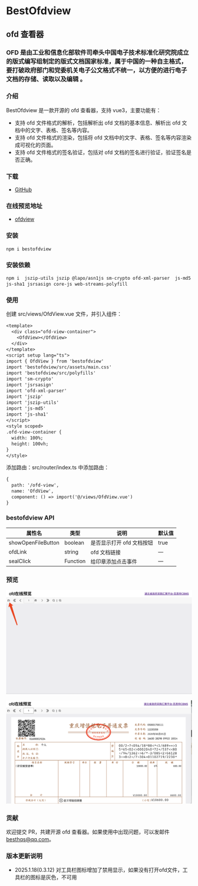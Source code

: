 # BestOfdview

## ofd 查看器

### OFD 是由工业和信息化部软件司牵头中国电子技术标准化研究院成立的版式编写组制定的版式文档国家标准，属于中国的一种自主格式，要打破政府部门和党委机关电子公文格式不统一，以方便的进行电子文档的存储、读取以及编辑 。

### 介绍

BestOfdview 是一款开源的 ofd 查看器，支持 vue3，主要功能有：

- 支持 ofd 文件格式的解析，包括解析出 ofd 文档的基本信息、解析出 ofd 文档中的文字、表格、签名等内容。
- 支持 ofd 文件格式的渲染，包括将 ofd 文档中的文字、表格、签名等内容渲染成可视化的页面。
- 支持 ofd 文件格式的签名验证，包括对 ofd 文档的签名进行验证，验证签名是否正确。

### 下载

- [GitHub](https://github.com/besthqs/bestofdview)

### 在线预览地址

- [ofdview](https://hbhjpt.580168.net/ta/web/#/ofdview)

### 安装

```
npm i bestofdview
```

### 安装依赖

```
npm i  jszip-utils jszip @lapo/asn1js sm-crypto ofd-xml-parser  js-md5 js-sha1 jsrsasign core-js web-streams-polyfill
```

### 使用

创建 src/views/OfdView.vue 文件，并引入组件：

```
<template>
  <div class="ofd-view-container">
    <OfdView></OfdView>
  </div>
</template>
<script setup lang="ts">
import { OfdView } from 'bestofdview'
import 'bestofdview/src/assets/main.css'
import 'bestofdview/src/polyfills'
import 'sm-crypto'
import 'jsrsasign'
import 'ofd-xml-parser'
import 'jszip'
import 'jszip-utils'
import 'js-md5'
import 'js-sha1'
</script>
<style scoped>
.ofd-view-container {
  width: 100%;
  height: 100vh;
}
</style>
```

添加路由：src/router/index.ts 中添加路由：

```
{
  path: '/ofd-view',
  name: 'OfdView',
  component: () => import('@/views/OfdView.vue')
}
```

### bestofdview API

| 属性名             | 类型     | 说明                      | 默认值 |
| ------------------ | -------- | ------------------------- | ------ |
| showOpenFileButton | boolean  | 是否显示打开 ofd 文档按钮 | true   |
| ofdLink            | string   | ofd 文档链接              | —      |
| sealClick          | Function | 给印章添加点击事件        | —      |

### 预览

![打开ofd](https://github.com/besthqs/bestofdview/blob/main/src/assets/openofd.png?raw=true)

![ofd文件](https://github.com/besthqs/bestofdview/blob/main/src/assets/ofd999.png?raw=true)

### 贡献

欢迎提交 PR，共建开源 ofd 查看器。如果使用中出现问题，可以发邮件 [besthqs@qq.com](mailto:besthqs@qq.com)。

### 版本更新说明
- 2025.1.18(0.3.12) 对工具栏图标增加了禁用显示，如果没有打开ofd文件，工具栏的图标是灰色，不可用